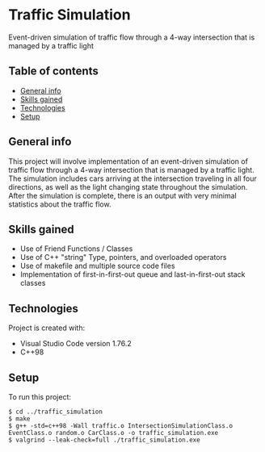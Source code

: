 # Traffic Simulation
Event-driven simulation of traffic flow through a 4-way intersection that is managed by a traffic light

## Table of contents
* [General info](#general-info)
* [Skills gained](#skills-gained)
* [Technologies](#technologies)
* [Setup](#setup)

## General info
This project will involve implementation of an event-driven simulation of traffic flow through a 4-way intersection that is managed by a traffic light. The simulation includes cars arriving at the intersection traveling in all four directions, as well as the light changing state throughout the simulation. After the simulation is complete, there is an output with very minimal statistics about the traffic flow.

## Skills gained
* Use of Friend Functions / Classes
* Use of C++ "string" Type, pointers, and overloaded operators
* Use of makefile and multiple source code files
* Implementation of first-in-first-out queue and last-in-first-out stack classes

## Technologies
Project is created with:
* Visual Studio Code version 1.76.2
* C++98
	
## Setup
To run this project:

```
$ cd ../traffic_simulation
$ make
$ g++ -std=c++98 -Wall traffic.o IntersectionSimulationClass.o EventClass.o random.o CarClass.o -o traffic_simulation.exe
$ valgrind --leak-check=full ./traffic_simulation.exe
```
